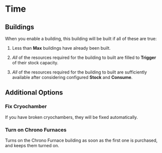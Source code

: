 # Time

## Buildings

When you enable a building, this building will be built if all of these are true:

1. Less than **Max** buildings have already been built.

1. _All_ of the resources required for the building to built are filled to **Trigger** of their stock capacity.

1. _All_ of the resources required for the building to built are sufficiently available after considering configured **Stock** and **Consume**.

## Additional Options

### Fix Cryochamber

If you have broken cryochambers, they will be fixed automatically.

### Turn on Chrono Furnaces

Turns on the Chrono Furnace building as soon as the first one is purchased, and keeps them turned on.
